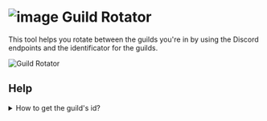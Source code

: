# ![image](https://i.imgur.com/UrMADQU.png) Guild Rotator

This tool helps you rotate between the guilds you're in by using the Discord endpoints and the identificator for the guilds.

![Guild Rotator](https://i.imgur.com/5pFknyS.png)

## Help
<details>
<summary>How to get the guild's id?</summary>
  ![Attachment](https://i.imgur.com/VeYLyl2.gif)
</details>
